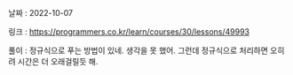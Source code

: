 날짜 : 2022-10-07

링크 : https://programmers.co.kr/learn/courses/30/lessons/49993

풀이 :
정규식으로 푸는 방법이 있네. 생각을 못 했어.
그런데 정규식으로 처리하면 오히려 시간은 더 오래걸릴듯 해.

